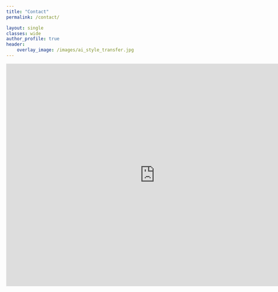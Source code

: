 ```yaml
---
title: "Contact"
permalink: /contact/

layout: single
classes: wide
author_profile: true
header:
    overlay_image: /images/ai_style_transfer.jpg
---
```

<div>
    <iframe src="https://www.google.com/maps/embed?pb=!1m18!1m12!1m3!1d18236.0393795416!2d44.75214362071811!3d41.723155634863964!2m3!1f0!2f0!3f0!3m2!1i1024!2i768!4f13.1!3m3!1m2!1s0x40447360da69496b%3A0xa0300648be4700b9!2z4YOZ4YOd4YOa4YOU4YOl4YOi4YOY4YOV4YOYIOKAoiBDb2xsZWN0aXZl!5e0!3m2!1sen!2sge!4v1585472222635!5m2!1sen!2sge" width="800" height="600" frameborder="0" style="border:0;" allowfullscreen="" aria-hidden="false" tabindex="0"></iframe>                
</div>